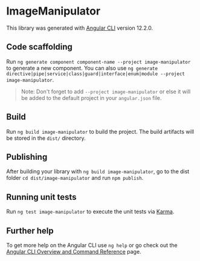 # ImageManipulator

This library was generated with [Angular CLI](https://github.com/angular/angular-cli) version 12.2.0.

## Code scaffolding

Run `ng generate component component-name --project image-manipulator` to generate a new component. You can also use `ng generate directive|pipe|service|class|guard|interface|enum|module --project image-manipulator`.
> Note: Don't forget to add `--project image-manipulator` or else it will be added to the default project in your `angular.json` file. 

## Build

Run `ng build image-manipulator` to build the project. The build artifacts will be stored in the `dist/` directory.

## Publishing

After building your library with `ng build image-manipulator`, go to the dist folder `cd dist/image-manipulator` and run `npm publish`.

## Running unit tests

Run `ng test image-manipulator` to execute the unit tests via [Karma](https://karma-runner.github.io).

## Further help

To get more help on the Angular CLI use `ng help` or go check out the [Angular CLI Overview and Command Reference](https://angular.io/cli) page.
